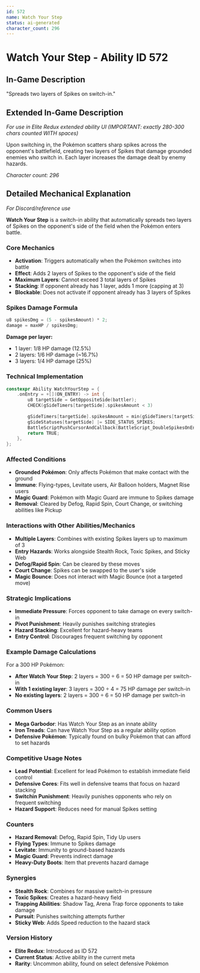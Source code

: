 ```yaml
---
id: 572
name: Watch Your Step
status: ai-generated
character_count: 296
---
```


# Watch Your Step - Ability ID 572

## In-Game Description
"Spreads two layers of Spikes on switch-in."

## Extended In-Game Description
*For use in Elite Redux extended ability UI (IMPORTANT: exactly 280-300 chars counted WITH spaces)*

Upon switching in, the Pokémon scatters sharp spikes across the opponent's battlefield, creating two layers of Spikes that damage grounded enemies who switch in. Each layer increases the damage dealt by enemy hazards.

*Character count: 296*

## Detailed Mechanical Explanation
*For Discord/reference use*

**Watch Your Step** is a switch-in ability that automatically spreads two layers of Spikes on the opponent's side of the field when the Pokémon enters battle.

### Core Mechanics
- **Activation**: Triggers automatically when the Pokémon switches into battle
- **Effect**: Adds 2 layers of Spikes to the opponent's side of the field
- **Maximum Layers**: Cannot exceed 3 total layers of Spikes
- **Stacking**: If opponent already has 1 layer, adds 1 more (capping at 3)
- **Blockable**: Does not activate if opponent already has 3 layers of Spikes

### Spikes Damage Formula
```c
u8 spikesDmg = (5 - spikesAmount) * 2;
damage = maxHP / spikesDmg;
```

**Damage per layer:**
- 1 layer: 1/8 HP damage (12.5%)
- 2 layers: 1/6 HP damage (~16.7%)
- 3 layers: 1/4 HP damage (25%)

### Technical Implementation
```c
constexpr Ability WatchYourStep = {
    .onEntry = +[](ON_ENTRY) -> int {
        u8 targetSide = GetOppositeSide(battler);
        CHECK(gSideTimers[targetSide].spikesAmount < 3)
        
        gSideTimers[targetSide].spikesAmount = min(gSideTimers[targetSide].spikesAmount + 2, 3);
        gSideStatuses[targetSide] |= SIDE_STATUS_SPIKES;
        BattleScriptPushCursorAndCallback(BattleScript_DoubleSpikesOnEntry);
        return TRUE;
    },
};
```

### Affected Conditions
- **Grounded Pokémon**: Only affects Pokémon that make contact with the ground
- **Immune**: Flying-types, Levitate users, Air Balloon holders, Magnet Rise users
- **Magic Guard**: Pokémon with Magic Guard are immune to Spikes damage
- **Removal**: Cleared by Defog, Rapid Spin, Court Change, or switching abilities like Pickup

### Interactions with Other Abilities/Mechanics
- **Multiple Layers**: Combines with existing Spikes layers up to maximum of 3
- **Entry Hazards**: Works alongside Stealth Rock, Toxic Spikes, and Sticky Web
- **Defog/Rapid Spin**: Can be cleared by these moves
- **Court Change**: Spikes can be swapped to the user's side
- **Magic Bounce**: Does not interact with Magic Bounce (not a targeted move)

### Strategic Implications
- **Immediate Pressure**: Forces opponent to take damage on every switch-in
- **Pivot Punishment**: Heavily punishes switching strategies
- **Hazard Stacking**: Excellent for hazard-heavy teams
- **Entry Control**: Discourages frequent switching by opponent

### Example Damage Calculations
For a 300 HP Pokémon:
- **After Watch Your Step**: 2 layers = 300 ÷ 6 = 50 HP damage per switch-in
- **With 1 existing layer**: 3 layers = 300 ÷ 4 = 75 HP damage per switch-in
- **No existing layers**: 2 layers = 300 ÷ 6 = 50 HP damage per switch-in

### Common Users
- **Mega Garbodor**: Has Watch Your Step as an innate ability
- **Iron Treads**: Can have Watch Your Step as a regular ability option
- **Defensive Pokémon**: Typically found on bulky Pokémon that can afford to set hazards

### Competitive Usage Notes
- **Lead Potential**: Excellent for lead Pokémon to establish immediate field control
- **Defensive Cores**: Fits well in defensive teams that focus on hazard stacking
- **Switchin Punishment**: Heavily punishes opponents who rely on frequent switching
- **Hazard Support**: Reduces need for manual Spikes setting

### Counters
- **Hazard Removal**: Defog, Rapid Spin, Tidy Up users
- **Flying Types**: Immune to Spikes damage
- **Levitate**: Immunity to ground-based hazards
- **Magic Guard**: Prevents indirect damage
- **Heavy-Duty Boots**: Item that prevents hazard damage

### Synergies
- **Stealth Rock**: Combines for massive switch-in pressure
- **Toxic Spikes**: Creates a hazard-heavy field
- **Trapping Abilities**: Shadow Tag, Arena Trap force opponents to take damage
- **Pursuit**: Punishes switching attempts further
- **Sticky Web**: Adds Speed reduction to the hazard stack

### Version History
- **Elite Redux**: Introduced as ID 572
- **Current Status**: Active ability in the current meta
- **Rarity**: Uncommon ability, found on select defensive Pokémon